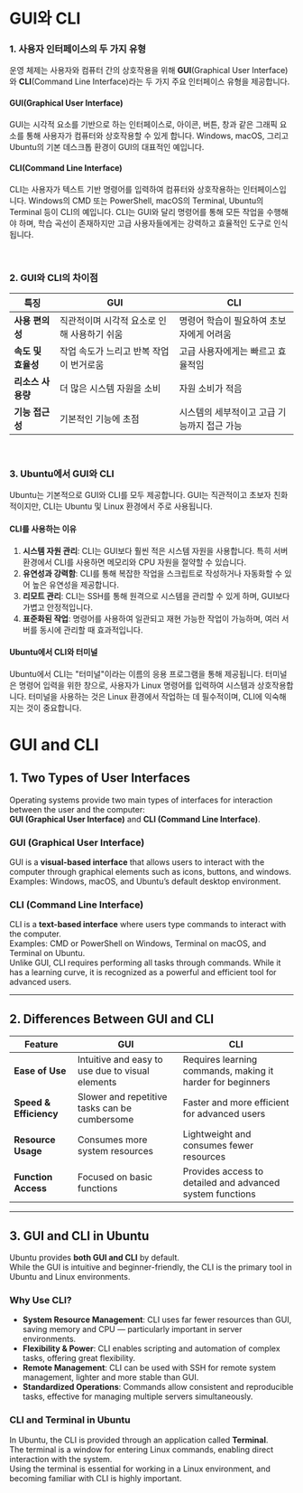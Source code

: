 # GUI와 CLI

### 1. 사용자 인터페이스의 두 가지 유형

운영 체제는 사용자와 컴퓨터 간의 상호작용을 위해 **GUI**(Graphical User Interface)와 **CLI**(Command Line Interface)라는 두 가지 주요 인터페이스 유형을 제공합니다.

#### GUI(Graphical User Interface)

GUI는 시각적 요소를 기반으로 하는 인터페이스로, 아이콘, 버튼, 창과 같은 그래픽 요소를 통해 사용자가 컴퓨터와 상호작용할 수 있게 합니다. Windows, macOS, 그리고 Ubuntu의 기본 데스크톱 환경이 GUI의 대표적인 예입니다.

#### CLI(Command Line Interface)

CLI는 사용자가 텍스트 기반 명령어를 입력하여 컴퓨터와 상호작용하는 인터페이스입니다. Windows의 CMD 또는 PowerShell, macOS의 Terminal, Ubuntu의 Terminal 등이 CLI의 예입니다. CLI는 GUI와 달리 명령어를 통해 모든 작업을 수행해야 하며, 학습 곡선이 존재하지만 고급 사용자들에게는 강력하고 효율적인 도구로 인식됩니다.


&nbsp;
### 2. GUI와 CLI의 차이점

| **특징**           | **GUI**                                     | **CLI**                                     |
| ------------------ | ------------------------------------------- | ------------------------------------------- |
| **사용 편의성**    | 직관적이며 시각적 요소로 인해 사용하기 쉬움 | 명령어 학습이 필요하여 초보자에게 어려움    |
| **속도 및 효율성** | 작업 속도가 느리고 반복 작업이 번거로움     | 고급 사용자에게는 빠르고 효율적임           |
| **리소스 사용량**  | 더 많은 시스템 자원을 소비                  | 자원 소비가 적음                            |
| **기능 접근성**    | 기본적인 기능에 초점                        | 시스템의 세부적이고 고급 기능까지 접근 가능 |


&nbsp;&nbsp;
### 3. Ubuntu에서 GUI와 CLI

Ubuntu는 기본적으로 GUI와 CLI를 모두 제공합니다. GUI는 직관적이고 초보자 친화적이지만, CLI는 Ubuntu 및 Linux 환경에서 주로 사용됩니다.

#### CLI를 사용하는 이유

1. **시스템 자원 관리**: CLI는 GUI보다 훨씬 적은 시스템 자원을 사용합니다. 특히 서버 환경에서 CLI를 사용하면 메모리와 CPU 자원을 절약할 수 있습니다.
2. **유연성과 강력함**: CLI를 통해 복잡한 작업을 스크립트로 작성하거나 자동화할 수 있어 높은 유연성을 제공합니다.
3. **리모트 관리**: CLI는 SSH를 통해 원격으로 시스템을 관리할 수 있게 하며, GUI보다 가볍고 안정적입니다.
4. **표준화된 작업**: 명령어를 사용하여 일관되고 재현 가능한 작업이 가능하며, 여러 서버를 동시에 관리할 때 효과적입니다.



#### Ubuntu에서 CLI와 터미널

Ubuntu에서 CLI는 "터미널"이라는 이름의 응용 프로그램을 통해 제공됩니다. 터미널은 명령어 입력을 위한 창으로, 사용자가 Linux 명령어를 입력하여 시스템과 상호작용합니다. 터미널을 사용하는 것은 Linux 환경에서 작업하는 데 필수적이며, CLI에 익숙해지는 것이 중요합니다.




# GUI and CLI

## 1. Two Types of User Interfaces

Operating systems provide two main types of interfaces for interaction between the user and the computer:  
**GUI (Graphical User Interface)** and **CLI (Command Line Interface)**.

### GUI (Graphical User Interface)
GUI is a **visual-based interface** that allows users to interact with the computer through graphical elements such as icons, buttons, and windows.  
Examples: Windows, macOS, and Ubuntu’s default desktop environment.

### CLI (Command Line Interface)
CLI is a **text-based interface** where users type commands to interact with the computer.  
Examples: CMD or PowerShell on Windows, Terminal on macOS, and Terminal on Ubuntu.  
Unlike GUI, CLI requires performing all tasks through commands. While it has a learning curve, it is recognized as a powerful and efficient tool for advanced users.

---

## 2. Differences Between GUI and CLI

| Feature              | GUI                                                         | CLI                                                                 |
|-----------------------|-------------------------------------------------------------|---------------------------------------------------------------------|
| **Ease of Use**       | Intuitive and easy to use due to visual elements            | Requires learning commands, making it harder for beginners          |
| **Speed & Efficiency**| Slower and repetitive tasks can be cumbersome               | Faster and more efficient for advanced users                        |
| **Resource Usage**    | Consumes more system resources                              | Lightweight and consumes fewer resources                            |
| **Function Access**   | Focused on basic functions                                  | Provides access to detailed and advanced system functions           |

---

## 3. GUI and CLI in Ubuntu

Ubuntu provides **both GUI and CLI** by default.  
While the GUI is intuitive and beginner-friendly, the CLI is the primary tool in Ubuntu and Linux environments.

### Why Use CLI?
- **System Resource Management**: CLI uses far fewer resources than GUI, saving memory and CPU — particularly important in server environments.  
- **Flexibility & Power**: CLI enables scripting and automation of complex tasks, offering great flexibility.  
- **Remote Management**: CLI can be used with SSH for remote system management, lighter and more stable than GUI.  
- **Standardized Operations**: Commands allow consistent and reproducible tasks, effective for managing multiple servers simultaneously.  

### CLI and Terminal in Ubuntu
In Ubuntu, the CLI is provided through an application called **Terminal**.  
The terminal is a window for entering Linux commands, enabling direct interaction with the system.  
Using the terminal is essential for working in a Linux environment, and becoming familiar with CLI is highly important.
